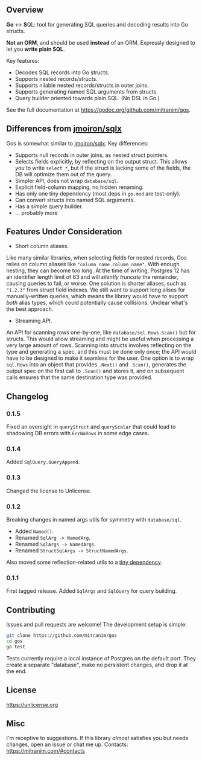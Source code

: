 ## Overview

**Go** ↔︎ **S**QL: tool for generating SQL queries and decoding results into Go structs.

**Not an ORM**, and should be used **instead** of an ORM. Expressly designed to let you **write plain SQL**.

Key features:

* Decodes SQL records into Go structs.
* Supports nested records/structs.
* Supports nilable nested records/structs in outer joins.
* Supports generating named SQL arguments from structs.
* Query builder oriented towards plain SQL. (No DSL in Go.)

See the full documentation at https://godoc.org/github.com/mitranim/gos.

## Differences from [jmoiron/sqlx](https://github.com/jmoiron/sqlx)

Gos is somewhat similar to [jmoiron/sqlx](https://github.com/jmoiron/sqlx). Key differences:

* Supports null records in outer joins, as nested struct pointers.
* Selects fields explicitly, by reflecting on the output struct. This allows _you_ to write `select *`, but if the struct is lacking some of the fields, the DB will optimize them out of the query.
* Simpler API, does not wrap `database/sql`.
* Explicit field-column mapping, no hidden renaming.
* Has only one tiny dependency (most deps in `go.mod` are test-only).
* Can convert structs into named SQL arguments.
* Has a simple query builder.
* ... probably more

## Features Under Consideration

* Short column aliases.

Like many similar libraries, when selecting fields for nested records, Gos relies on column aliases like `"column_name.column_name"`. With enough nesting, they can become too long. At the time of writing, Postgres 12 has an identifier length limit of 63 and will _silently truncate_ the remainder, causing queries to fail, or worse. One solution is shorter aliases, such as `"1.2.3"` from struct field indexes. We still want to support long alises for manually-written queries, which means the library would have to support _both_ alias types, which could potentially cause collisions. Unclear what's the best approach.

* Streaming API.

An API for scanning rows one-by-one, like `database/sql.Rows.Scan()` but for structs. This would allow streaming and might be useful when processing a very large amount of rows. Scanning into structs involves reflecting on the type and generating a spec, and this must be done only once; the API would have to be designed to make it seamless for the user. One option is to wrap `sql.Rows` into an object that provides `.Next()` and `.Scan()`, generates the output spec on the first call to `.Scan()` and stores it, and on subsequent calls ensures that the same destination type was provided.

## Changelog

### 0.1.5

Fixed an oversight in `queryStruct` and `queryScalar` that could lead to shadowing DB errors with `ErrNoRows` in some edge cases.

### 0.1.4

Added `SqlQuery.QueryAppend`.

### 0.1.3

Changed the license to Unlicense.

### 0.1.2

Breaking changes in named args utils for symmetry with `database/sql`.

* Added `Named()`.
* Renamed `SqlArg -> NamedArg`.
* Renamed `SqlArgs -> NamedArgs`.
* Renamed `StructSqlArgs -> StructNamedArgs`.

Also moved some reflection-related utils to a [tiny dependency](https://github.com/mitranim/refut).

### 0.1.1

First tagged release. Added `SqlArgs` and `SqlQuery` for query building.

## Contributing

Issues and pull requests are welcome! The development setup is simple:

```sh
git clone https://github.com/mitranim/gos
cd gos
go test
```

Tests currently require a local instance of Postgres on the default port. They create a separate "database", make no persistent changes, and drop it at the end.

## License

https://unlicense.org

## Misc

I'm receptive to suggestions. If this library _almost_ satisfies you but needs changes, open an issue or chat me up. Contacts: https://mitranim.com/#contacts
